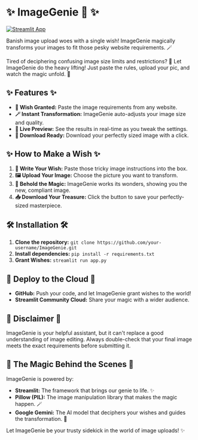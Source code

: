 # ✨ ImageGenie 🧞 ✨

[![Streamlit App](https://static.streamlit.io/badges/streamlit_badge_black_white.svg)](https://imagegenie.streamlit.app/)

Banish image upload woes with a single wish! ImageGenie magically transforms your images to fit those pesky website requirements. 🪄

Tired of deciphering confusing image size limits and restrictions? 🤔 Let ImageGenie do the heavy lifting! Just paste the rules, upload your pic, and watch the magic unfold. 💫

## ✨ Features ✨

- **🧞 Wish Granted:** Paste the image requirements from any website.
- **🪄 Instant Transformation:** ImageGenie auto-adjusts your image size and quality.
- **🔮 Live Preview:** See the results in real-time as you tweak the settings.
- **🚀 Download Ready:** Download your perfectly sized image with a click.

## ✨ How to Make a Wish ✨

1. **📝 Write Your Wish:** Paste those tricky image instructions into the box.
2. **🖼️ Upload Your Image:** Choose the picture you want to transform.
3. **👀 Behold the Magic:** ImageGenie works its wonders, showing you the new, compliant image.
4. **📥 Download Your Treasure:** Click the button to save your perfectly-sized masterpiece.

## 🛠️ Installation 🛠️

1. **Clone the repository:** `git clone https://github.com/your-username/ImageGenie.git`
2. **Install dependencies:** `pip install -r requirements.txt`
3. **Grant Wishes:** `streamlit run app.py`

## 🚀 Deploy to the Cloud 🚀

- **GitHub:** Push your code, and let ImageGenie grant wishes to the world!
- **Streamlit Community Cloud:** Share your magic with a wider audience.

## 📜 Disclaimer 📜

ImageGenie is your helpful assistant, but it can't replace a good understanding of image editing. Always double-check that your final image meets the exact requirements before submitting it.

## 🌟 The Magic Behind the Scenes 🌟

ImageGenie is powered by:

- **Streamlit:** The framework that brings our genie to life. ✨
- **Pillow (PIL):** The image manipulation library that makes the magic happen. 🪄
- **Google Gemini:** The AI model that deciphers your wishes and guides the transformation. 🧠

Let ImageGenie be your trusty sidekick in the world of image uploads! ✨
